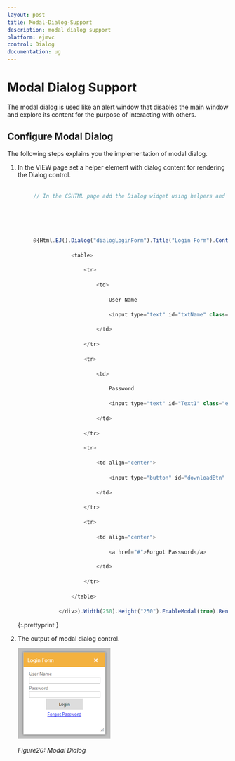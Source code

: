 ```yaml
---
layout: post
title: Modal-Dialog-Support
description: modal dialog support
platform: ejmvc
control: Dialog
documentation: ug
---
```


# Modal Dialog Support

The modal dialog is used like an alert window that disables the main window and explore its content for the purpose of interacting with others. 

## Configure Modal Dialog

The following steps explains you the implementation of modal dialog. 

1. In the VIEW page set a helper element with dialog content for rendering the Dialog control. 


   ~~~ js

		// In the CSHTML page add the Dialog widget using helpers and set EnableModal to ‘true’. 





		@{Html.EJ().Dialog("dialogLoginForm").Title("Login Form").ContentTemplate(@<div>

					<table>

						<tr>

							<td>

								User Name

								<input type="text" id="txtName" class="ejinputtext" style="width: 100%" />

							</td>

						</tr>

						<tr>

							<td>

								Password

								<input type="text" id="Text1" class="ejinputtext" style="width: 100%" />

							</td>

						</tr>

						<tr>

							<td align="center">

								<input type="button" id="downloadBtn" value="Login" class="e-btn" style="width: 100px; height: 30px" />

							</td>

						</tr>

						<tr>

							<td align="center">

								<a href="#">Forgot Password</a>

							</td>

						</tr>

					</table>

				</div>).Width(250).Height("250").EnableModal(true).Render();}


   ~~~
   {:.prettyprint }




2. The output of modal dialog control. 

   ![](Modal-Dialog-Support_images/Modal-Dialog-Support_img1.png)

   _Figure20: Modal Dialog_

